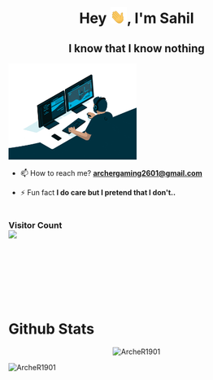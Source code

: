 <h1 align="center">Hey <img src="hand.gif" height=32px>, I'm Sahil</h1>
<h2 align="center">I know that I know nothing</h2>
<img width="50%" align="centre" alt="Github" src="giphy.gif" style="max-width: 100%;">

- 📫 How to reach me? **archergaming2601@gmail.com**

- ⚡ Fun fact **I do care but I pretend that I don't..**
<br /><br />
<h3> 
  Visitor Count <br>
  <img src="https://profile-counter.glitch.me/ArcheR1901/count.svg" />
</h3>

<br /><br /><br /><br /><br /><br />

<h1>Github Stats</h1>

<p align="center"><img src="https://github-readme-stats.vercel.app/api?username=ArcheR1901&show_icons=true&locale=en&theme=tokyonight" alt="ArcheR1901" />
<p><img align="centre" src="https://github-readme-streak-stats.herokuapp.com/?user=ArcheR1901&theme=tokyonight" alt="ArcheR1901" /></p>
